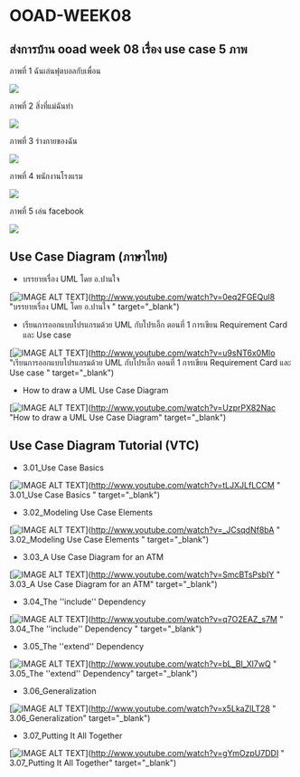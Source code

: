 # OOAD-WEEK08

## ส่งการบ้าน ooad week 08 เรื่อง use case 5 ภาพ
ภาพที่ 1 ฉันเล่นฟุตบอลกับเพื่อน

![](http://www.plantuml.com/plantuml/img/NKyn3i8m3DppYbEdTY13nmweJ31rGGoCGKrAH1gZ91toUs9I2Od9lZlxV1vZKY5jgnF3cc62rNuUe29EysgzQDzEPUiN6ABqKCvrhBMtg3iXNYhZS4HxPOkkGiPL_HeKuiTuIXh1Biy4ClK01hDvd-M_M3U0krQNKaH91PxOvvepOI7PS9Yf5ti2ICbewhcf3cDPBCzz0000)

ภาพที่ 2 สิ่งที่แม่ฉันทำ

![](http://www.plantuml.com/plantuml/img/SoWkIImgAStDuRBApS-rKj3LjLFGICxFpyxCIzT44Sj9JSn34Id8ISmhKKXKA2bAJTNaSaZDIm4Q0m00)


ภาพที่ 3 ร่างกายของฉัน

![](http://www.plantuml.com/plantuml/img/SoWkIImgAStDuRBAhLH8oa-fj5BGrRLJq4YjJ2tMH1O4YkMafcE89HRbOeXbf2OMeOlbvfSMfsfoEQJcfG1j0m00)


ภาพที่ 4 พนักงานโรงแรม

![](http://www.plantuml.com/plantuml/img/LOzB3i8m44FtEOMNxQ8S80lKEt22KJfje-PJ9HC9XBWxIGL5B3r-jZnZ5afIl5EEPu549BkiWiacDc9ZK7cpOQT47ZkPZHQ-oSCncgt8I4mm9Klqd3vIhr7OeHRFirQDex3KX5dPRB48dWfd1iE0xd1iwEkz-r8zBbTqEpqyXoeqR32kJ7mobJ-GNq23xy9XoeqvHlIj_d_FIuqLgG-_0G00)

ภาพที่ 5 เล่น facebook

![](http://www.plantuml.com/plantuml/img/SoWkIImgAStDuIh9BCb9LGZEp2q0KZP9Tg75gSc9nQas-absCNdbcIKP2lbvgGg9oINvHLnSIcc9oQb9-VdPIWg9nGeQGBMQNDc9bGgwTWeQfI0EbqDgNWhGM000)


















## Use Case Diagram (ภาษาไทย)
* บรรยายเรื่อง UML โดย อ.ปานใจ  

[![IMAGE ALT TEXT](http://img.youtube.com/vi/0eq2FGEQul8/0.jpg)](http://www.youtube.com/watch?v=0eq2FGEQul8 "บรรยายเรื่อง UML โดย อ.ปานใจ  " target="_blank") 

* เรียนการออกแบบโปรแกรมด้วย UML กับโปรเอิ๊ก ตอนที่ 1 การเขียน Requirement Card และ Use case   

[![IMAGE ALT TEXT](http://img.youtube.com/vi/u9sNT6x0Mlo/0.jpg)](http://www.youtube.com/watch?v=u9sNT6x0Mlo "เรียนการออกแบบโปรแกรมด้วย UML กับโปรเอิ๊ก ตอนที่ 1 การเขียน Requirement Card และ Use case " target="_blank") 

* How to draw a UML Use Case Diagram

[![IMAGE ALT TEXT](http://img.youtube.com/vi/UzprPX82Nac/0.jpg)](http://www.youtube.com/watch?v=UzprPX82Nac "How to draw a UML Use Case Diagram" target="_blank") 

## Use Case Diagram Tutorial (VTC)

* 3.01_Use Case Basics  

[![IMAGE ALT TEXT](http://img.youtube.com/vi/tLJXJLfLCCM/0.jpg)](http://www.youtube.com/watch?v=tLJXJLfLCCM " 3.01_Use Case Basics " target="_blank") 

* 3.02_Modeling Use Case Elements  

[![IMAGE ALT TEXT](http://img.youtube.com/vi/_JCsqdNf8bA/0.jpg)](http://www.youtube.com/watch?v=_JCsqdNf8bA " 3.02_Modeling Use Case Elements " target="_blank") 
 
* 3.03_A Use Case Diagram for an ATM  

[![IMAGE ALT TEXT](http://img.youtube.com/vi/SmcBTsPsbIY/0.jpg)](http://www.youtube.com/watch?v=SmcBTsPsbIY " 3.03_A Use Case Diagram for an ATM" target="_blank") 

 

* 3.04_The ''include'' Dependency  

[![IMAGE ALT TEXT](http://img.youtube.com/vi/q7O2EAZ_s7M/0.jpg)](http://www.youtube.com/watch?v=q7O2EAZ_s7M " 3.04_The ''include'' Dependency " target="_blank") 

 

* 3.05_The ''extend'' Dependency  

[![IMAGE ALT TEXT](http://img.youtube.com/vi/bL_Bl_Xl7wQ/0.jpg)](http://www.youtube.com/watch?v=bL_Bl_Xl7wQ " 3.05_The ''extend'' Dependency" target="_blank") 

 
* 3.06_Generalization  

[![IMAGE ALT TEXT](http://img.youtube.com/vi/x5LkaZlLT28/0.jpg)](http://www.youtube.com/watch?v=x5LkaZlLT28 " 3.06_Generalization" target="_blank") 

 
* 3.07_Putting It All Together  

[![IMAGE ALT TEXT](http://img.youtube.com/vi/gYmOzpU7DDI/0.jpg)](http://www.youtube.com/watch?v=gYmOzpU7DDI " 3.07_Putting It All Together" target="_blank") 
 
